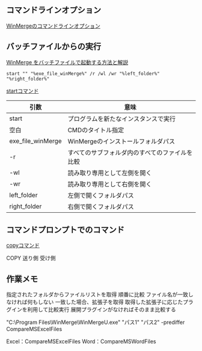 
## コマンドラインオプション

[WinMergeのコマンドラインオプション](https://qiita.com/mima_ita/items/ac21c0588080e73fc458)

## バッチファイルからの実行

[WinMerge をバッチファイルで起動する方法と解説](https://srbrnote.work/archives/5112)

    start "" "%exe_file_winMerge%" /r /wl /wr "%left_folder%" "%right_folder%"

[startコマンド](https://learn.microsoft.com/ja-jp/windows-server/administration/windows-commands/start)

引数 | 意味
--- | ---
start | プログラムを新たなインスタンスで実行
空白 | CMDのタイトル指定
exe_file_winMerge | WinMergeのインストールフォルダパス
-r | すべてのサブフォルダ内のすべてのファイルを比較
-wl | 読み取り専用として左側を開く
-wr | 読み取り専用として右側を開く
left_folder | 左側で開くフォルダパス
right_folder | 右側で開くフォルダパス

## コマンドプロンプトでのコマンド

[copyコマンド](https://www.javadrive.jp/command/file/index5.html)

COPY 送り側 受け側

## 作業メモ

指定されたフォルダからファイルリストを取得
順番に比較
ファイル名が一致しなければ何もしない
一致した場合、拡張子を取得
取得した拡張子に応じたプラグインを利用して比較実行
展開プラグインがなければそのまま比較する

"C:\Program Files\WinMerge\WinMergeU.exe" "パス1" "パス2" -prediffer CompareMSExcelFiles 

Excel：CompareMSExcelFiles
Word：CompareMSWordFiles
